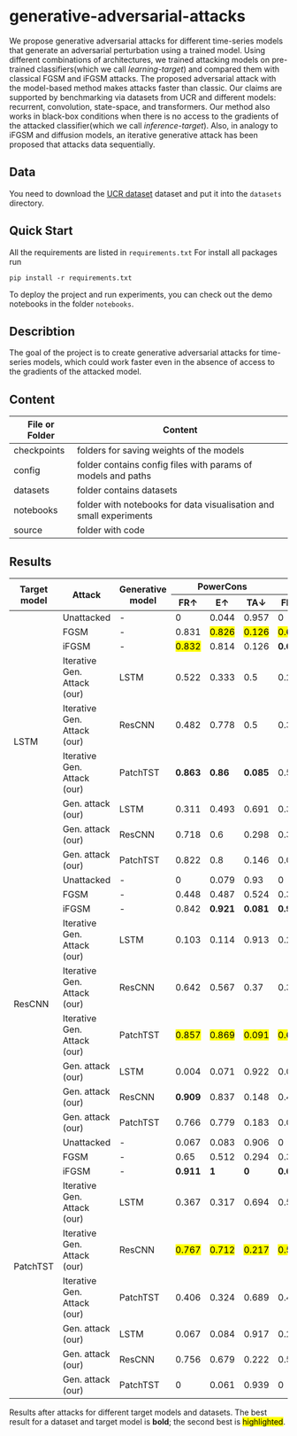 # generative-adversarial-attacks


We propose generative adversarial attacks for different time-series models that generate an adversarial perturbation using a trained model. 
Using different combinations of architectures, we trained attacking models on pre-trained classifiers(which we call *learning-target*) and compared them with classical FGSM and iFGSM attacks.
The proposed adversarial attack with the model-based method makes attacks faster than classic. Our claims are supported by benchmarking via datasets from UCR and different models: recurrent, convolution, state-space, and transformers. Our method also works in black-box conditions when there is no access to the gradients of the attacked classifier(which we call *inference-target*). 
Also, in analogy to iFGSM and diffusion models, an iterative generative attack has been proposed that attacks data sequentially.

## Data
You need to download the [UCR dataset](https://paperswithcode.com/dataset/ucr-time-series-classification-archive) dataset and put it into the `datasets` directory.

## Quick Start

<!-- If you want to work with project with Docker, you can use folder **docker_scripts**.
Firstly copy file `credentials_example` to `credentials` and tune it with your variables for running docker. After you need to make docker image using command:

```
cd docker_scripts
bash build
```

For creating container run:

```
bash launch_container
``` -->

All the requirements are listed in `requirements.txt`
For install all packages run

```
pip install -r requirements.txt
```
To deploy the project and run experiments, you can check out the demo notebooks in the folder `notebooks`.
<!-- After you need to create folders `checkpoints` for saving classifier weights and `results` for saving adversarial attacks results. -->

<!-- Where are three basic steps: train classifier, attack model, train discriminator.
To run these steps you need to rename folder `config_examples` to `config`, then change assosiated config files in "config" folder and after that run assosiated python scrits `train_classifier.py`, `attack_run.py` and `train_discriminator.py`. -->

<!-- For example:
```
python train_classifier.py
``` -->
## Describtion

The goal of the project is to create generative adversarial attacks for time-series models, which could work faster even in the absence of access to the gradients of the attacked model.

## Content

| File or Folder | Content |
| --- | --- |
| checkpoints| folders for saving weights of the models |
| config | folder contains config files with params of models and paths |
| datasets | folder contains datasets
| notebooks | folder with notebooks for data visualisation and small experiments|
| source | folder with code|

<!-- ## Configs structure
We use a hydra-based experiment configuration structure. To run `train_discriminator.py` and `attack_run.py` you need to set the following configs:
* `- dataset:` choose the dataset you need from the `config/dataset/` directory.
* `- model:` choose the model for discriminator from the `config/model/` directory.
* `- model@attack_model:` choose the classifier model from the `config/model/` directory which was trained using a script `train_classifier.py`.
* `- model@disc_model_check:` select the model for discriminator from the `config/model/` directory if you want to get metrics of another  trained discriminator. Note that if you want to use it, set `use_disc_check: True` 
* `- attack_disc@attack:` choose the type of adversarial attack from the `config/attack/` directory. -->

## Results

<table>
  <thead>
    <tr>
      <th rowspan="2">Target model</th>
      <th rowspan="2">Attack</th>
      <th rowspan="2">Generative model</th>
      <th colspan="3">PowerCons</th>
      <th colspan="3">Strawberry</th>
    </tr>
    <tr>
      <th>FR&#8593;</th><th>E&#8593;</th><th>TA&#8595;</th>
      <th>FR&#8593;</th><th>E&#8593;</th><th>TA&#8595;</th>
    </tr>
  </thead>
  <tbody>
    <!-- LSTM -->
    <tr>
      <td rowspan="9">LSTM</td>
      <td>Unattacked</td><td>-</td>
      <td>0</td><td>0.044</td><td>0.957</td>
      <td>0</td><td>0.114</td><td>0.862</td>
    </tr>
    <tr><td>FGSM</td><td>-</td>
      <td>0.831</td><td><mark>0.826</mark></td><td><mark>0.126</mark></td>
      <td><mark>0.634</mark></td><td><mark>0.574</mark></td><td><mark>0.349</mark></td></tr>
    <tr><td>iFGSM</td><td>-</td>
      <td><mark>0.832</mark></td><td>0.814</td><td>0.126</td>
      <td><strong>0.691</strong></td><td><strong>0.775</strong></td><td><strong>0.172</strong></td></tr>
    <tr><td>Iterative Gen. Attack (our)</td><td>LSTM</td>
      <td>0.522</td><td>0.333</td><td>0.5</td>
      <td>0.24</td><td>0.24</td><td>0.715</td></tr>
    <tr><td>Iterative Gen. Attack (our)</td><td>ResCNN</td>
      <td>0.482</td><td>0.778</td><td>0.5</td>
      <td>0.363</td><td>0.329</td><td>0.639</td></tr>
    <tr><td>Iterative Gen. Attack (our)</td><td>PatchTST</td>
      <td><strong>0.863</strong></td><td><strong>0.86</strong></td><td><strong>0.085</strong></td>
      <td>0.501</td><td>0.371</td><td>0.484</td></tr>
    <tr><td>Gen. attack (our)</td><td>LSTM</td>
      <td>0.311</td><td>0.493</td><td>0.691</td>
      <td>0.303</td><td>0.217</td><td>0.681</td></tr>
    <tr><td>Gen. attack (our)</td><td>ResCNN</td>
      <td>0.718</td><td>0.6</td><td>0.298</td>
      <td>0.398</td><td>0.239</td><td>0.645</td></tr>
    <tr><td>Gen. attack (our)</td><td>PatchTST</td>
      <td>0.822</td><td>0.8</td><td>0.146</td>
      <td>0.086</td><td>0.152</td><td>0.814</td></tr>
    <tr>
      <td rowspan="9">ResCNN</td>
      <td>Unattacked</td><td>-</td>
      <td>0</td><td>0.079</td><td>0.93</td>
      <td>0</td><td>0.003</td><td>0.995</td>
    </tr>
    <tr><td>FGSM</td><td>-</td>
      <td>0.448</td><td>0.487</td><td>0.524</td>
      <td>0.385</td><td>0.267</td><td>0.617</td></tr>
    <tr><td>iFGSM</td><td>-</td>
      <td>0.842</td><td><strong>0.921</strong></td><td><strong>0.081</strong></td>
      <td><strong>0.918</strong></td><td><strong>0.843</strong></td><td><strong>0.089</strong></td></tr>
    <tr><td>Iterative Gen. Attack (our)</td><td>LSTM</td>
      <td>0.103</td><td>0.114</td><td>0.913</td>
      <td>0.296</td><td>0.265</td><td>0.632</td></tr>
    <tr><td>Iterative Gen. Attack (our)</td><td>ResCNN</td>
      <td>0.642</td><td>0.567</td><td>0.37</td>
      <td>0.342</td><td>0.275</td><td>0.591</td></tr>
    <tr><td>Iterative Gen. Attack (our)</td><td>PatchTST</td>
      <td><mark>0.857</mark></td><td><mark>0.869</mark></td><td><mark>0.091</mark></td>
      <td><mark>0.653</mark></td><td><mark>0.567</mark></td><td><mark>0.314</mark></td></tr>
    <tr><td>Gen. attack (our)</td><td>LSTM</td>
      <td>0.004</td><td>0.071</td><td>0.922</td>
      <td>0.002</td><td>0.002</td><td>0.995</td></tr>
    <tr><td>Gen. attack (our)</td><td>ResCNN</td>
      <td><strong>0.909</strong></td><td>0.837</td><td>0.148</td>
      <td>0.463</td><td>0.331</td><td>0.538</td></tr>
    <tr><td>Gen. attack (our)</td><td>PatchTST</td>
      <td>0.766</td><td>0.779</td><td>0.183</td>
      <td>0.004</td><td>0.005</td><td>0.994</td></tr>
    <tr>
      <td rowspan="9">PatchTST</td>
      <td>Unattacked</td><td>-</td>
      <td>0.067</td><td>0.083</td><td>0.906</td>
      <td>0</td><td>0.072</td><td>0.908</td>
    </tr>
    <tr><td>FGSM</td><td>-</td>
      <td>0.65</td><td>0.512</td><td>0.294</td>
      <td>0.359</td><td>0.316</td><td>0.552</td></tr>
    <tr><td>iFGSM</td><td>-</td>
      <td><strong>0.911</strong></td><td><strong>1</strong></td><td><strong>0</strong></td>
      <td><strong>0.668</strong></td><td><mark>0.409</mark></td><td><strong>0.246</strong></td></tr>
    <tr><td>Iterative Gen. Attack (our)</td><td>LSTM</td>
      <td>0.367</td><td>0.317</td><td>0.694</td>
      <td>0.519</td><td>0.221</td><td>0.52</td></tr>
    <tr><td>Iterative Gen. Attack (our)</td><td>ResCNN</td>
      <td><mark>0.767</mark></td><td><mark>0.712</mark></td><td><mark>0.217</mark></td>
      <td><mark>0.591</mark></td><td><strong>0.426</strong></td><td>0.396</td></tr>
    <tr><td>Iterative Gen. Attack (our)</td><td>PatchTST</td>
      <td>0.406</td><td>0.324</td><td>0.689</td>
      <td>0.42</td><td>0.224</td><td>0.558</td></tr>
    <tr><td>Gen. attack (our)</td><td>LSTM</td>
      <td>0.067</td><td>0.084</td><td>0.917</td>
      <td>0.231</td><td>0.258</td><td>0.601</td></tr>
    <tr><td>Gen. attack (our)</td><td>ResCNN</td>
      <td>0.756</td><td>0.679</td><td>0.222</td>
      <td>0.581</td><td>0.38</td><td><mark>0.272</mark></td></tr>
    <tr><td>Gen. attack (our)</td><td>PatchTST</td>
      <td>0</td><td>0.061</td><td>0.939</td>
      <td>0</td><td>0.181</td><td>0.911</td></tr>
  </tbody>
</table>

<p>
Results after attacks for different target models and datasets.
The best result for a dataset and target model is <strong>bold</strong>;
the second best is <mark>highlighted</mark>.
</p>
